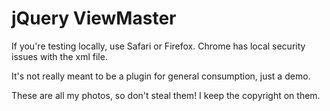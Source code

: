 # jQuery ViewMaster

If you're testing locally, use Safari or Firefox. Chrome has local security issues with the xml file.

It's not really meant to be a plugin for general consumption, just a demo.

These are all my photos, so don't steal them! I keep the copyright on them.